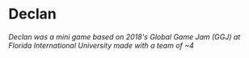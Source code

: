 # Declan
###### Declan was a mini game based on 2018's Global Game Jam (GGJ) at Florida International University made with a team of ~4
